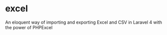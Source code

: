 # excel
An eloquent way of importing and exporting Excel and CSV in Laravel 4 with the power of PHPExcel

